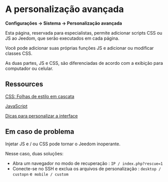 # A personalização avançada
**Configurações → Sistema → Personalização avançada**

Esta página, reservada para especialistas, permite adicionar scripts CSS ou JS ao Jeedom, que serão executados em cada página.

Você pode adicionar suas próprias funções JS e adicionar ou modificar classes CSS.

As duas partes, JS e CSS, são diferenciadas de acordo com a exibição para computador ou celular.

## Ressources

[CSS: Folhas de estilo em cascata](https://developer.mozilla.org/en-US/docs/Web/CSS)

[JavaScript](https://developer.mozilla.org/en-US/docs/Web/JavaScript)

[Dicas para personalizar a interface](https://kiboost.github.io/jeedom_docs/jeedomV4Tips/Interface/)

## Em caso de problema

Injetar JS e / ou CSS pode tornar o Jeedom inoperante.

Nesse caso, duas soluções:

- Abra um navegador no modo de recuperação : `IP / index.php?rescue=1`
- Conecte-se no SSH e exclua os arquivos de personalização : `desktop / custopn` e` mobile / custom`

